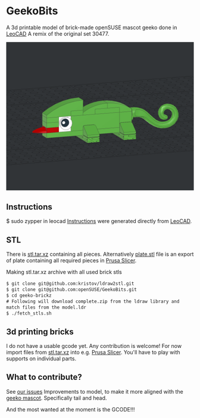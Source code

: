 # GeekoBits
A 3d printable model of brick-made openSUSE mascot geeko done in [LeoCAD](https://www.leocad.org/)
A remix of the original set 30477.

![Screenshot](https://github.com/openSUSE/GeekoBits/blob/main/screenshot.png?raw=true)

## Instructions

$ sudo zypper in leocad
[Instructions](https://github.com/openSUSE/GeekoBits/blob/main/instructions.pdf) were generated directly from [LeoCAD](https://www.leocad.org/).


## STL

There is [stl.tar.xz](https://github.com/openSUSE/GeekoBits/blob/main/stl.tar.xz) containing all pieces. Alternatively [plate.stl](https://github.com/openSUSE/GeekoBits/blob/main/plate.stl) file is an export of plate containing all required pieces in [Prusa Slicer](https://flathub.org/apps/com.prusa3d.PrusaSlicer).

Making stl.tar.xz archive with all used brick stls

```
$ git clone git@github.com:kristov/ldraw2stl.git
$ git clone git@github.com:openSUSE/GeekoBits.git
$ cd geeko-brickz
# Following will download complete.zip from the ldraw library and match files from the model.ldr
$ ./fetch_stls.sh
```

## 3d printing bricks

I do not have a usable gcode yet. Any contribution is welcome!
For now import files from [stl.tar.xz](https://github.com/openSUSE/GeekoBits/blob/main/stl.tar.xz ) into e.g. [Prusa Slicer](https://flathub.org/apps/com.prusa3d.PrusaSlicer). You'll have to play with supports on individual parts.


## What to contribute?

See [our issues](https://github.com/openSUSE/GeekoBits/issues])
Improvements to model, to make it more aligned with the [geeko mascot](https://github.com/openSUSE/artwork/blob/master/logos/official/geeko-color.svg).
Specifically tail and head.

And the most wanted at the moment is the GCODE!!!


